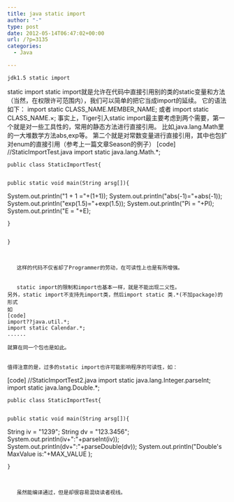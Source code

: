 ```yaml
---
title: java static import
author: "-"
type: post
date: 2012-05-14T06:47:02+00:00
url: /?p=3135
categories:
  - Java

---
```


    jdk1.5 static import
 static import
 static import就是允许在代码中直接引用别的类的static变量和方法（当然，在权限许可范围内），我们可以简单的把它当成import的延续。
 它的语法如下：
 import static CLASS_NAME.MEMBER_NAME;
 或者 import static CLASS_NAME.×;
 事实上，Tiger引入static import最主要考虑到两个需要，第一个就是对一些工具性的，常用的静态方法进行直接引用。
 比如,java.lang.Math里的一大堆数学方法abs,exp等。
 第二个就是对常数变量进行直接引用，其中也包扩对enum的直接引用（参考上一篇文章Season的例子）
 [code]
 //StaticImportTest.java
 import static java.lang.Math.*;
  
  
    public class StaticImportTest{
  
  
    public static void main(String arsg[]){
 System.out.println("1 + 1 ="+(1+1));
 System.out.println("abs(-1)="+abs(-1));
 System.out.println("exp(1.5)="+exp(1.5));
 System.out.println("Pi = "+PI);
 System.out.println("E = "+E);
  
  
    }
  
  
    }
 ```
  
  
    这样的代码不仅省却了Programmer的劳动，在可读性上也是有所增强。
  
  
    static import的限制和import也基本一样，就是不能出现二义性。
 另外，static import不支持先import类，然后import static 类.*(不加package)的形式
 如
 [code]
 import??java.util.*;
 import static Calendar.*;
 ......
 ```
  
  
    就算在同一个包也是如此。
  
  
    值得注意的是，过多的static import也许可能影响程序的可读性，如：
 [code]
 //StaticImportTest2.java
 import static java.lang.Integer.parseInt;
 import static java.lang.Double.*;
  
  
    public class StaticImportTest{
  
  
    public static void main(String arsg[]){
 String iv = "1239";
 String dv = "123.3456";
 System.out.println(iv+":"+parseInt(iv));
 System.out.println(dv+":"+parseDouble(dv));
 System.out.println("Double's MaxValue is:"+MAX_VALUE );
  
  
    }
 ```
  
  
    虽然能编译通过，但是却很容易混绕读者视线。
  
